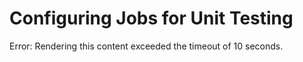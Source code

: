 # Configuring Jobs for Unit Testing

Error: Rendering this content exceeded the timeout of 10 seconds.